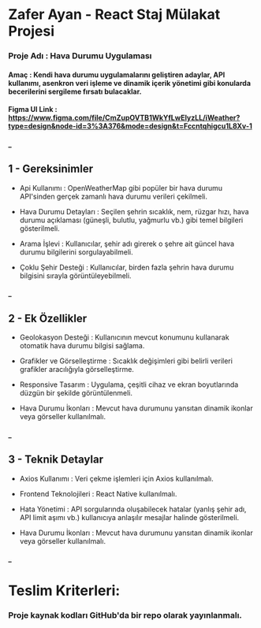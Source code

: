 # **Zafer Ayan - React Staj Mülakat Projesi**

### Proje Adı : Hava Durumu Uygulaması

#### Amaç : Kendi hava durumu uygulamalarını geliştiren adaylar, API kullanımı, asenkron veri işleme ve dinamik içerik yönetimi gibi konularda becerilerini sergileme fırsatı bulacaklar.

#### Figma UI Link : <a>https://www.figma.com/file/CmZupOVTB1WkYfLwElyzLL/iWeather?type=design&node-id=3%3A376&mode=design&t=Fccntqhigcu1L8Xv-1</a>

#### _

## 1 - Gereksinimler

   * Api Kullanımı : OpenWeatherMap gibi popüler bir hava durumu API'sinden gerçek zamanlı hava durumu verileri çekilmeli.

   * Hava Durumu Detayları : Seçilen şehrin sıcaklık, nem, rüzgar hızı, hava durumu açıklaması (güneşli, bulutlu, yağmurlu vb.) gibi temel bilgileri gösterilmeli.

   * Arama İşlevi : Kullanıcılar, şehir adı girerek o şehre ait güncel hava durumu bilgilerini sorgulayabilmeli.

   * Çoklu Şehir Desteği : Kullanıcılar, birden fazla şehrin hava durumu bilgisini sırayla görüntüleyebilmeli.

#### _

## 2 - Ek Özellikler

   * Geolokasyon Desteği : Kullanıcının mevcut konumunu kullanarak otomatik hava durumu bilgisi sağlama.

   * Grafikler ve Görselleştirme : Sıcaklık değişimleri gibi belirli verileri grafikler aracılığıyla görselleştirme.

   * Responsive Tasarım : Uygulama, çeşitli cihaz ve ekran boyutlarında düzgün bir şekilde görüntülenmeli.

   * Hava Durumu İkonları : Mevcut hava durumunu yansıtan dinamik ikonlar veya görseller kullanılmalı.

#### _

## 3 - Teknik Detaylar

   * Axios Kullanımı : Veri çekme işlemleri için Axios kullanılmalı.

   * Frontend Teknolojileri : React Native kullanılmalı.

   * Hata Yönetimi : API sorgularında oluşabilecek hatalar (yanlış şehir adı, API limit aşımı vb.) kullanıcıya anlaşılır mesajlar halinde gösterilmeli.

   * Hava Durumu İkonları : Mevcut hava durumunu yansıtan dinamik ikonlar veya görseller kullanılmalı.

#### _

# Teslim Kriterleri:
### Proje kaynak kodları GitHub'da bir repo olarak yayınlanmalı.
